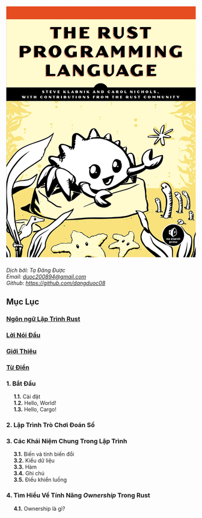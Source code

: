 # ![The Rust Programming Language][cover_img]

*Dịch bởi: Tạ Đăng Được*\
*Email: duoc200894@gmail.com*\
*Github: https://github.com/dangduoc08*

## Mục Lục

### [Ngôn ngữ Lập Trình Rust][the_rust_programming_language]

### [Lời Nói Đầu][foreword]

### [Giới Thiệu][introduction]

### [Từ Điển][dictionary]

### **1.** Bắt Đầu
&nbsp;&nbsp;&nbsp;&nbsp;&nbsp;**1.1.** Cài đặt\
&nbsp;&nbsp;&nbsp;&nbsp;&nbsp;**1.2.** Hello, World!\
&nbsp;&nbsp;&nbsp;&nbsp;&nbsp;**1.3.** Hello, Cargo!

### **2.** Lập Trình Trò Chơi Đoán Số

### **3.** Các Khái Niệm Chung Trong Lập Trình
&nbsp;&nbsp;&nbsp;&nbsp;&nbsp;**3.1.** Biến và tính biến đổi\
&nbsp;&nbsp;&nbsp;&nbsp;&nbsp;**3.2.** Kiểu dữ liệu\
&nbsp;&nbsp;&nbsp;&nbsp;&nbsp;**3.3.** Hàm\
&nbsp;&nbsp;&nbsp;&nbsp;&nbsp;**3.4.** Ghi chú\
&nbsp;&nbsp;&nbsp;&nbsp;&nbsp;**3.5.** Điều khiển luồng

### **4.** Tìm Hiểu Về Tính Năng *Ownership* Trong Rust
&nbsp;&nbsp;&nbsp;&nbsp;&nbsp;**4.1.** Ownership là gì?

[cover_img]: book/assets/cover.jpg
[the_rust_programming_language]: book/the_rust_programming_language.md
[foreword]: book/foreword.md
[introduction]: book/introduction.md
[dictionary]: book/dictionary.md